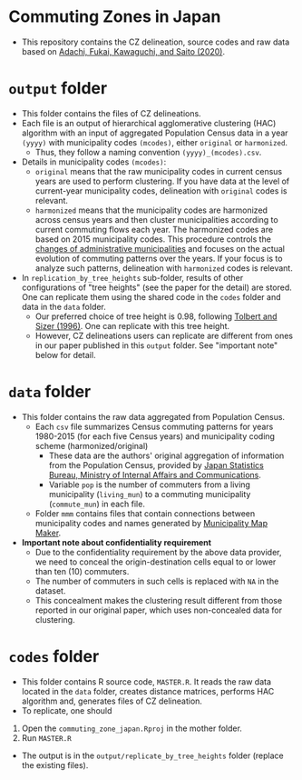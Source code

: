 # Commuting Zones in Japan

- This repository contains the CZ delineation, source codes and raw data based on [Adachi, Fukai, Kawaguchi, and Saito (2020)](https://daisukeadachi.github.io/assets/papers/commuting_zone_latest.pdf).

# `output` folder

- This folder contains the files of CZ delineations.
- Each file is an output of hierarchical agglomerative clustering (HAC) algorithm with an input of aggregated Population Census data in a year `(yyyy)` with municipality codes `(mcodes)`, either `original` or `harmonized`. 
  - Thus, they follow a naming convention `(yyyy)_(mcodes).csv`.
- Details in municipality codes `(mcodes)`:
  -  `original` means that the raw municipality codes in current census years are used to perform clustering. If you have data at the level of current-year municipality codes, delineation with `original` codes is relevant.
  - `harmonized`  means that the municipality codes are harmonized across census years and then cluster municipalities according to current commuting flows each year. The harmonized codes are based on 2015 municipality codes. This procedure controls the [changes of administrative municipalities](https://en.wikipedia.org/wiki/Municipal_mergers_and_dissolutions_in_Japan) and focuses on the actual evolution of commuting patterns over the years. If your focus is to analyze such patterns, delineation with `harmonized` codes is relevant.
- In `replication_by_tree_heights` sub-folder, results of other configurations of "tree heights" (see the paper for the detail) are stored. One can replicate them using the shared code in the `codes` folder and data in the `data` folder.
  - Our preferred choice of tree height is 0.98, following [Tolbert and Sizer (1996)](https://ageconsearch.umn.edu/record/278812/). One can replicate with this tree height.
  - However, CZ delineations users can replicate are different from ones in our paper published in this `output` folder. See "important note" below for detail.

# `data` folder

- This folder contains the raw data aggregated from Population Census.
  - Each `csv` file summarizes Census commuting patterns for years 1980-2015 (for each five Census years) and municipality coding scheme (harmonized/original)
    - These data are the authors' original aggregation of information from the Population Census, provided by [Japan Statistics Bureau, Ministry of Internal Affairs and Communications](https://www.stat.go.jp/english/index.html).
    - Variable `pop` is the number of commuters from a living municipality (`living_mun`) to a commuting municipality (`commute_mun`) in each file.
  - Folder `mmm` contains files that contain connections between municipality codes and names generated by [Municipality Map Maker](http://www.tkirimura.com/mmm/).
- **Important note about confidentiality requirement**
  - Due to the confidentiality requirement by the above data provider, we need to conceal the origin-destination cells equal to or lower than ten (10) commuters. 
  - The number of commuters in such cells is replaced with `NA` in the dataset.
  - This concealment makes the clustering result different from those reported in our original paper, which uses non-concealed data for clustering.

# `codes` folder

- This folder contains R source code, `MASTER.R`. It reads the raw data located in the `data` folder, creates distance matrices, performs HAC algorithm and, generates files of CZ delineation.
- To replicate, one should 
1. Open the `commuting_zone_japan.Rproj` in the mother folder.
  2. Run `MASTER.R`
- The output is in the `output/replicate_by_tree_heights` folder (replace the existing files).